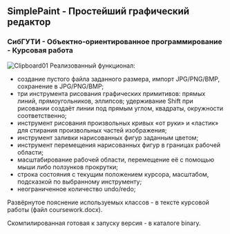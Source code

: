 ## SimplePaint - Простейший графический редактор 
### СибГУТИ - Объектно-ориентированное программирование - Курсовая работа

![Clipboard01](https://user-images.githubusercontent.com/86118729/148041024-c26b8fce-f3e8-48c8-8572-2760a0f3f457.jpg)
Реализованный функционал: 
- создание пустого файла заданного размера, импорт JPG/PNG/BMP, сохранение в JPG/PNG/BMP;
- три инструмента рисования графических примитивов: прямых линий, прямоугольников, эллипсов; удерживание Shift при рисовании создаёт линии под прямым углом, квадраты, окружности соответственно;
- инструмент рисования произвольных кривых «от руки» и «ластик» для стирания произвольных частей изображения;
- инструмент заливки нарисованных фигур заданным цветом;
- инструмент перемещения нарисованных фигур в границах рабочей области;
- масштабирование рабочей области, перемещение её с помощью мыши либо ползунков прокрутки;
- строка состояния с текущим положением курсора, масштабом, подсказкой по выбранному инструменту;
- неограниченное количество undo/redo;

Развёрнутое пояснение используемых классов - в тексте курсовой работы (файл coursework.docx).

Скомпилированная готовая к запуску версия - в каталоге binary.
